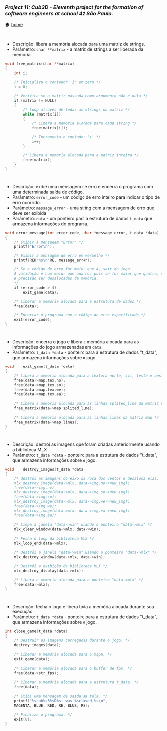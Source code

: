 ### _Project 11: Cub3D - Eleventh project for the formation of software engineers at school 42 São Paulo._

🏠 [home](https://github.com/Vinicius-Santoro/42-formation-lvl2-11.cub3d)

<h1></h1>

- Descrição: libera a memória alocada para uma matriz de strings.
- Parâmetro: `char **matrix` - a matriz de strings a ser liberada da memória.
```c
void free_matrix(char **matrix)
{
    int i;

    /* Inicializa o contador 'i' em zero */
    i = 0;

    /* Verifica se a matriz passada como argumento não é nula */
    if (matrix != NULL)
    {
        /* Loop através de todas as strings na matriz */
        while (matrix[i])
        {
            /* Libera a memória alocada para cada string */
            free(matrix[i]);

            /* Incrementa o contador 'i' */
            i++;
        }

        /* Libera a memória alocada para a matriz inteira */
        free(matrix);
    }
}
```

<h1></h1>

- Descrição: exibe uma mensagem de erro e encerra o programa com uma determinada saída de código.
- Parâmetro: `error_code` -  um código de erro inteiro para indicar o tipo de erro ocorrido.
- Parâmetro: `message_error` - uma string com a mensagem de erro que deve ser exibida
- Parâmetro:  `data` - um ponteiro para a estrutura de dados `t_data` que armazena informações do programa.
```c
void error_message(int error_code, char *message_error, t_data *data)
{
    /* Exibir a mensagem "Error" */
    printf("Error\n");

    /* Exibir a mensagem de erro em vermelho */
    printf(RED"%s\n"RE, message_error);

    /* Se o código de erro for maior que 4, sair do jogo
    A validação é com maior que quatro, pois se for maior que quatro, significa que as texturas foram iniciadas
    e precisão ser desalocadas da memória.
    */
    if (error_code > 4)
        exit_game(data);

    /* Liberar a memória alocada para a estrutura de dados */
    free(data);

    /* Encerrar o programa com o código de erro especificado */
    exit(error_code);
}
```

<h1></h1>

- Descrição: encerra o jogo e libera a memória alocada para as informações do jogo armazenadas em `data`.
- Parâmetro: `t_data *data` - ponteiro para a estrutura de dados "t_data", que armazena informações sobre o jogo.
```c
void	exit_game(t_data *data)
{
	/* Libera a memória alocada para a textura norte, sil, leste e oeste. */
	free(data->map.tex.no);
	free(data->map.tex.so);
	free(data->map.tex.we);
	free(data->map.tex.ea);
	
	/* Libera a memória alocada para as linhas splited_line da matriz map */
	free_matrix(data->map.splited_line);
	
	/* Libera a memória alocada para as linhas lines da matriz map */
	free_matrix(data->map.lines);
}
```

<h1></h1>

- Descrição: destrói as imagens que foram criadas anteriormente usando a biblioteca MLX
- Parâmetro: `t_data *data` - ponteiro para a estrutura de dados "t_data", que armazena informações sobre o jogo.
```c
void	destroy_images(t_data *data)
{
	/* destrói as imagens do eixo da rosa dos ventos e desaloca elas.
	mlx_destroy_image(data->mlx, data->img.no->new_img);
	free(data->img.no);
	mlx_destroy_image(data->mlx, data->img.so->new_img);
	free(data->img.so);
	mlx_destroy_image(data->mlx, data->img.we->new_img);
	free(data->img.we);
	mlx_destroy_image(data->mlx, data->img.ea->new_img);
	free(data->img.ea);
	
	/* Limpa a janela "data->win" usando o ponteiro "data->mlx" */
	mlx_clear_window(data->mlx, data->win);
	
	/* Fecha o loop da biblioteca MLX */
	mlx_loop_end(data->mlx);
	
	/* Destrói a janela "data->win" usando o ponteiro "data->mlx" */
	mlx_destroy_window(data->mlx, data->win);

	/* Destrói a exibição da biblioteca MLX */
	mlx_destroy_display(data->mlx);

	/* Libera a memória alocada para o ponteiro "data->mlx" */
	free(data->mlx);
}
```

<h1></h1>

- Descrição: fecha o jogo e libera toda a memória alocada durante sua execução
- Parâmetro: `t_data *data` - ponteiro para a estrutura de dados "t_data", que armazena informações sobre o jogo.
```c
int	close_game(t_data *data)
{
	/* Destruir as imagens carregadas durante o jogo. */
	destroy_images(data);
	
	/* Liberar a memória alocada para o mapa. */
	exit_game(data);
	
	/* Liberar a memória alocada para o buffer de fps. */
	free(data->str_fps);
	
	/* Liberar a memória alocada para a estrutura t_data. */
	free(data);
	
	/* Exibi uma mensagem de saída na tela. */
	printf("%scub%s3%sD%s: was %sclosed.%s\n", 
	MAGENTA, BLUE, RED, RE, BLUE, RE);
	
	/* Finaliza o programa. */
	exit(0);
}
